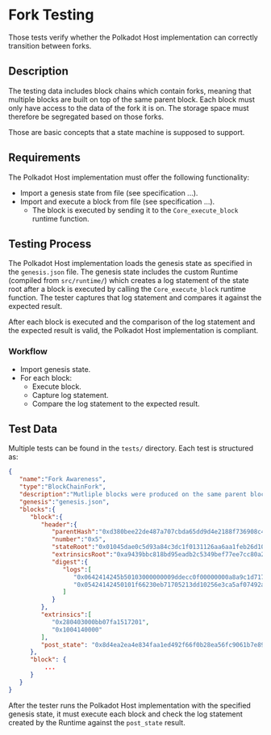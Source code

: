# Fork Testing

Those tests verify whether the Polkadot Host implementation can correctly
transition between forks.

## Description

The testing data includes block chains which contain forks, meaning that
multiple blocks are built on top of the same parent block. Each block must only
have access to the data of the fork it is on. The storage space must therefore
be segregated based on those forks.

Those are basic concepts that a state machine is supposed to support.

## Requirements

The Polkadot Host implementation must offer the following functionality:

* Import a genesis state from file (see specification ...).
* Import and execute a block from file (see specification ...).
    * The block is executed by sending it to the `Core_execute_block` runtime function.

## Testing Process

The Polkadot Host implementation loads the genesis state as specified in the
`genesis.json` file. The genesis state includes the custom Runtime (compiled
from `src/runtime/`) which creates a log statement of the state root after a
block is executed by calling the `Core_execute_block` runtime function. The
tester captures that log statement and compares it against the expected result.

After each block is executed and the comparison of the log statement and the
expected result is valid, the Polkadot Host implementation is compliant.

### Workflow

* Import genesis state.
* For each block:
    * Execute block.
    * Capture log statement.
    * Compare the log statement to the expected result.

## Test Data

Multiple tests can be found in the `tests/` directory. Each test is structured as:

```json
{
   "name":"Fork Awareness",
   "type":"BlockChainFork",
   "description":"Mutliple blocks were produced on the same parent block",
   "genesis":"genesis.json",
   "blocks":{
      "block":{
         "header":{
            "parentHash":"0xd380bee22de487a707cbda65dd9d4e2188f736908c42cf390c8919d4f7fc547c",
            "number":"0x5",
            "stateRoot":"0x01045dae0c5d93a84c3dc1f0131126aa6aa1feb26d10f029166fc0c607468968",
            "extrinsicsRoot":"0xa9439bbc818bd95eadb2c5349bef77ee7cc80a282fcceb9670c2c12f939211b4",
            "digest":{
               "logs":[
                  "0x0642414245b50103000000009ddecc0f00000000a8a9c1d717f3904506e333d0ebbf4eed297d50ab9b7c57458b10182f1c84025ef09d3fb5b5f4cb81688939e6363f95aa8d91645fa7b8abc0a6f37812c777c307df51071082d3ff89d4e1b5ad8f5cd3711ada74292c4808237bdf2b076edb280c",
                  "0x05424142450101f66230eb71705213dd10256e3ca5af07492ac420128ecb8bc98f1fcd1f74986d348addbabd4813f0022835b21d720ecadce66a57480d87dfd51d77f3474cb68b"
               ]
            }
         },
         "extrinsics":[
            "0x280403000bb07fa1517201",
            "0x1004140000"
         ],
         "post_state": "0x8d4ea2ea4e834faa1ed492f66f0b28ea56fc9061b7e89623114968e2cf59987a"
      },
      "block": {
          ...
      }
   }
}
```

After the tester runs the Polkadot Host implementation with the specified genesis
state, it must execute each block and check the log statement created by the
Runtime against the `post_state` result.
